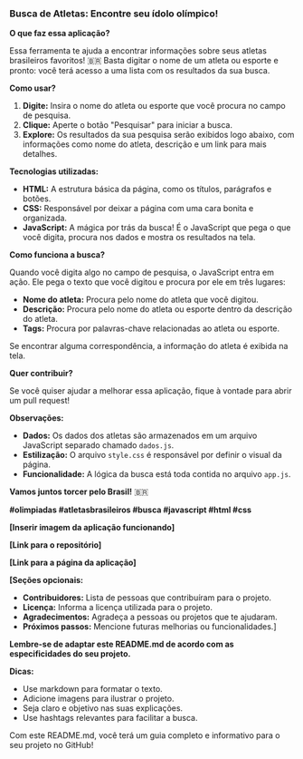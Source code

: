 ### **Busca de Atletas: Encontre seu ídolo olímpico!** 

**O que faz essa aplicação?**

Essa ferramenta te ajuda a encontrar informações sobre seus atletas brasileiros favoritos! 🇧🇷 Basta digitar o nome de um atleta ou esporte e pronto: você terá acesso a uma lista com os resultados da sua busca. 

**Como usar?**

1. **Digite:** Insira o nome do atleta ou esporte que você procura no campo de pesquisa.
2. **Clique:** Aperte o botão "Pesquisar" para iniciar a busca.
3. **Explore:** Os resultados da sua pesquisa serão exibidos logo abaixo, com informações como nome do atleta, descrição e um link para mais detalhes.

**Tecnologias utilizadas:**

* **HTML:** A estrutura básica da página, como os títulos, parágrafos e botões.
* **CSS:** Responsável por deixar a página com uma cara bonita e organizada.
* **JavaScript:** A mágica por trás da busca! É o JavaScript que pega o que você digita, procura nos dados e mostra os resultados na tela.

**Como funciona a busca?**

Quando você digita algo no campo de pesquisa, o JavaScript entra em ação. Ele pega o texto que você digitou e procura por ele em três lugares:

* **Nome do atleta:** Procura pelo nome do atleta que você digitou.
* **Descrição:** Procura pelo nome do atleta ou esporte dentro da descrição do atleta.
* **Tags:** Procura por palavras-chave relacionadas ao atleta ou esporte.

Se encontrar alguma correspondência, a informação do atleta é exibida na tela.

**Quer contribuir?**

Se você quiser ajudar a melhorar essa aplicação, fique à vontade para abrir um pull request! 

**Observações:**

* **Dados:** Os dados dos atletas são armazenados em um arquivo JavaScript separado chamado `dados.js`.
* **Estilização:** O arquivo `style.css` é responsável por definir o visual da página.
* **Funcionalidade:** A lógica da busca está toda contida no arquivo `app.js`.

**Vamos juntos torcer pelo Brasil!** 🇧🇷

**#olimpiadas #atletasbrasileiros #busca #javascript #html #css**

**[Inserir imagem da aplicação funcionando]**

**[Link para o repositório]**

**[Link para a página da aplicação]**

**[Seções opcionais:**
* **Contribuidores:** Lista de pessoas que contribuíram para o projeto.
* **Licença:** Informa a licença utilizada para o projeto.
* **Agradecimentos:** Agradeça a pessoas ou projetos que te ajudaram.
* **Próximos passos:** Mencione futuras melhorias ou funcionalidades.]

**Lembre-se de adaptar este README.md de acordo com as especificidades do seu projeto.** 

**Dicas:**

* Use markdown para formatar o texto.
* Adicione imagens para ilustrar o projeto.
* Seja claro e objetivo nas suas explicações.
* Use hashtags relevantes para facilitar a busca.

Com este README.md, você terá um guia completo e informativo para o seu projeto no GitHub!
